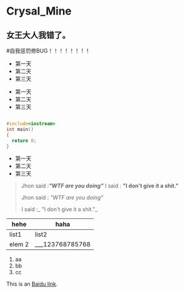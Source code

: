 Crysal_Mine
===========
女王大人我错了。
---------------
#自我惩罚修BUG！！！！！！！！


 - 第一天
 - 第二天
 - 第三天

 + 第一天
 + 第二天
 + 第三天
 

```C++

#include<iostream>
int main()
{
  return 0;
}
```
 + 第一天
 + 第二天
 + 第三天
 


> Jhon said :***"WTF are you doing"***
> I said : **"I don't give it a shit."**
>
> Jhon said : *"WTF are you doing"*
>
> I said :_ "I don't give it a shit."_


|hehe   |haha |
|-----------|-------|
|list1| list2|
|elem 2| ___123768785768|



 1. aa
 2. bb
 3. cc 

This is an [Baidu link](http://www.baidu.com/).
